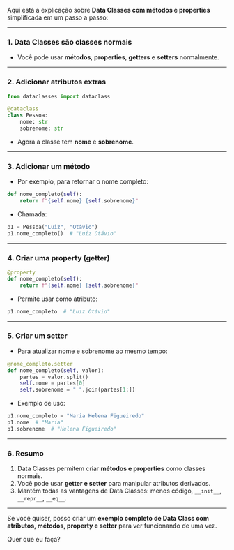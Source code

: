 Aqui está a explicação sobre **Data Classes com métodos e properties** simplificada em um passo a passo:

---

### 1. **Data Classes são classes normais**

* Você pode usar **métodos**, **properties**, **getters** e **setters** normalmente.

---

### 2. **Adicionar atributos extras**

```python
from dataclasses import dataclass

@dataclass
class Pessoa:
    nome: str
    sobrenome: str
```

* Agora a classe tem **nome** e **sobrenome**.

---

### 3. **Adicionar um método**

* Por exemplo, para retornar o nome completo:

```python
def nome_completo(self):
    return f"{self.nome} {self.sobrenome}"
```

* Chamada:

```python
p1 = Pessoa("Luiz", "Otávio")
p1.nome_completo()  # "Luiz Otávio"
```

---

### 4. **Criar uma property (getter)**

```python
@property
def nome_completo(self):
    return f"{self.nome} {self.sobrenome}"
```

* Permite usar como atributo:

```python
p1.nome_completo  # "Luiz Otávio"
```

---

### 5. **Criar um setter**

* Para atualizar nome e sobrenome ao mesmo tempo:

```python
@nome_completo.setter
def nome_completo(self, valor):
    partes = valor.split()
    self.nome = partes[0]
    self.sobrenome = " ".join(partes[1:])
```

* Exemplo de uso:

```python
p1.nome_completo = "Maria Helena Figueiredo"
p1.nome  # "Maria"
p1.sobrenome  # "Helena Figueiredo"
```

---

### 6. **Resumo**

1. Data Classes permitem criar **métodos e properties** como classes normais.
2. Você pode usar **getter e setter** para manipular atributos derivados.
3. Mantém todas as vantagens de Data Classes: menos código, `__init__`, `__repr__`, `__eq__`.

---

Se você quiser, posso criar um **exemplo completo de Data Class com atributos, métodos, property e setter** para ver funcionando de uma vez.

Quer que eu faça?
